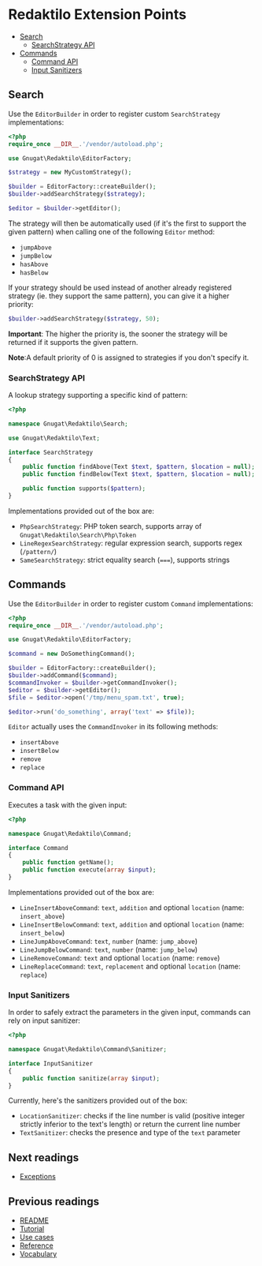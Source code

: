 # Redaktilo Extension Points

* [Search](#search)
    * [SearchStrategy API](#searchstrategy-api)
* [Commands](#commands)
    * [Command API](#command-api)
    * [Input Sanitizers](#input-sanitizers)

## Search

Use the `EditorBuilder` in order to register custom `SearchStrategy`
implementations:

```php
<?php
require_once __DIR__.'/vendor/autoload.php';

use Gnugat\Redaktilo\EditorFactory;

$strategy = new MyCustomStrategy();

$builder = EditorFactory::createBuilder();
$builder->addSearchStrategy($strategy);

$editor = $builder->getEditor();
```

The strategy will then be automatically used (if it's the first to support the
given pattern) when calling one of the following `Editor` method:

* `jumpAbove`
* `jumpBelow`
* `hasAbove`
* `hasBelow`

If your strategy should be used instead of another already registered strategy
(ie. they support the same pattern), you can give it a higher priority:

```php
$builder->addSearchStrategy($strategy, 50);
```

**Important**: The higher the priority is, the sooner the strategy will be
returned if it supports the given pattern.

**Note**:A default priority of 0 is assigned to strategies if you don't specify
it.

### SearchStrategy API

A lookup strategy supporting a specific kind of pattern:

```php
<?php

namespace Gnugat\Redaktilo\Search;

use Gnugat\Redaktilo\Text;

interface SearchStrategy
{
    public function findAbove(Text $text, $pattern, $location = null);
    public function findBelow(Text $text, $pattern, $location = null);

    public function supports($pattern);
}
```

Implementations provided out of the box are:

* `PhpSearchStrategy`: PHP token search, supports array of `Gnugat\Redaktilo\Search\Php\Token`
* `LineRegexSearchStrategy`: regular expression search, supports regex (`/pattern/`)
* `SameSearchStrategy`: strict equality search (`===`), supports strings

## Commands

Use the `EditorBuilder` in order to register custom `Command` implementations:

```php
<?php
require_once __DIR__.'/vendor/autoload.php';

use Gnugat\Redaktilo\EditorFactory;

$command = new DoSomethingCommand();

$builder = EditorFactory::createBuilder();
$builder->addCommand($command);
$commandInvoker = $builder->getCommandInvoker();
$editor = $builder->getEditor();
$file = $editor->open('/tmp/menu_spam.txt', true);

$editor->run('do_something', array('text' => $file));
```

`Editor` actually uses the `CommandInvoker` in its following methods:

* `insertAbove`
* `insertBelow`
* `remove`
* `replace`

### Command API

Executes a task with the given input:

```php
<?php

namespace Gnugat\Redaktilo\Command;

interface Command
{
    public function getName();
    public function execute(array $input);
}
```

Implementations provided out of the box are:

* `LineInsertAboveCommand`: `text`, `addition` and optional `location` (name: `insert_above`)
* `LineInsertBelowCommand`: `text`, `addition` and optional `location` (name: `insert_below`)
* `LineJumpAboveCommand`: `text`, `number` (name: `jump_above`)
* `LineJumpBelowCommand`: `text`, `number` (name: `jump_below`)
* `LineRemoveCommand`: `text` and optional `location` (name: `remove`)
* `LineReplaceCommand`: `text`, `replacement` and optional `location` (name: `replace`)

### Input Sanitizers

In order to safely extract the parameters in the given input, commands can rely
on input sanitizer:

```php
<?php

namespace Gnugat\Redaktilo\Command\Sanitizer;

interface InputSanitizer
{
    public function sanitize(array $input);
}
```

Currently, here's the sanitizers provided out of the box:

* `LocationSanitizer`: checks if the line number is valid
  (positive integer strictly inferior to the text's length) or return the
  current line number
* `TextSanitizer`: checks the presence and type of the `text` parameter

## Next readings

* [Exceptions](06-exceptions.md)

## Previous readings

* [README](../README.md)
* [Tutorial](01-tutorial.md)
* [Use cases](02-use-cases.md)
* [Reference](03-reference.md)
* [Vocabulary](04-vocabulary.md)
